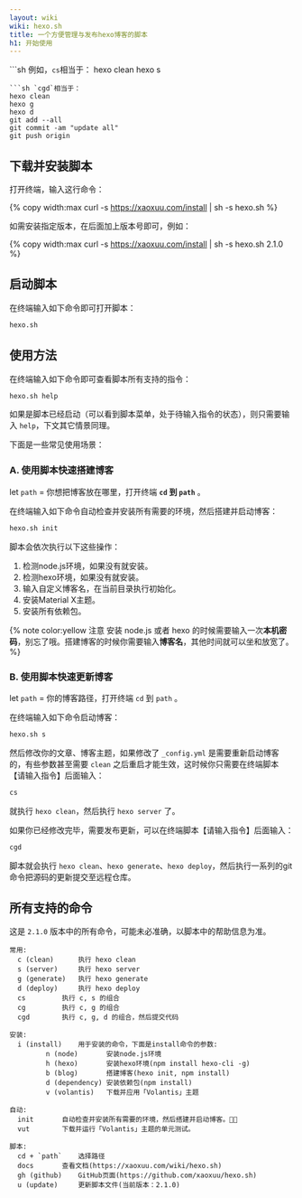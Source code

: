```yaml
---
layout: wiki
wiki: hexo.sh
title: 一个方便管理与发布hexo博客的脚本
h1: 开始使用
---
```



```sh 例如，`cs`相当于：
hexo clean
hexo s
```
```sh `cgd`相当于：
hexo clean
hexo g
hexo d
git add --all
git commit -am "update all"
git push origin
```

## 下载并安装脚本

打开终端，输入这行命令：

{% copy width:max curl -s https://xaoxuu.com/install | sh -s hexo.sh %}

如需安装指定版本，在后面加上版本号即可，例如：

{% copy width:max curl -s https://xaoxuu.com/install | sh -s hexo.sh 2.1.0 %}

## 启动脚本

在终端输入如下命令即可打开脚本：

```sh
hexo.sh
```



## 使用方法

在终端输入如下命令即可查看脚本所有支持的指令：

```sh
hexo.sh help
```
如果是脚本已经启动（可以看到脚本菜单，处于待输入指令的状态），则只需要输入 `help`，下文其它情景同理。

下面是一些常见使用场景：

### A. 使用脚本快速搭建博客

let `path` = 你想把博客放在哪里，打开终端 **`cd` 到 `path`** 。

在终端输入如下命令自动检查并安装所有需要的环境，然后搭建并启动博客：

```sh
hexo.sh init
```

脚本会依次执行以下这些操作：
1. 检测node.js环境，如果没有就安装。
2. 检测hexo环境，如果没有就安装。
3. 输入自定义博客名，在当前目录执行初始化。
4. 安装Material X主题。
5. 安装所有依赖包。

{% note color:yellow 注意 安装 node.js 或者 hexo 的时候需要输入一次**本机密码**，别忘了哦。搭建博客的时候你需要输入**博客名**，其他时间就可以坐和放宽了。 %}

### B. 使用脚本快速更新博客

let `path` = 你的博客路径，打开终端 `cd` 到 `path` 。

在终端输入如下命令启动博客：

```sh
hexo.sh s
```

然后修改你的文章、博客主题，如果修改了 `_config.yml` 是需要重新启动博客的，有些参数甚至需要 `clean` 之后重启才能生效，这时候你只需要在终端脚本【请输入指令】后面输入：

```sh
cs
```

就执行 `hexo clean`，然后执行 `hexo server` 了。

如果你已经修改完毕，需要发布更新，可以在终端脚本【请输入指令】后面输入：

```sh
cgd
```

脚本就会执行 `hexo clean`、`hexo generate`、`hexo deploy`，然后执行一系列的git命令把源码的更新提交至远程仓库。


## 所有支持的命令

这是 `2.1.0` 版本中的所有命令，可能未必准确，以脚本中的帮助信息为准。

```plain
常用:
  c (clean) 	 执行 hexo clean
  s (server) 	 执行 hexo server
  g (generate) 	 执行 hexo generate
  d (deploy) 	 执行 hexo deploy
  cs  		 执行 c, s 的组合
  cg  		 执行 c, g 的组合
  cgd  		 执行 c, g, d 的组合，然后提交代码

安装:
  i (install) 	 用于安装的命令，下面是install命令的参数:
  		 n (node)       安装node.js环境
  		 h (hexo)       安装hexo环境(npm install hexo-cli -g)
  		 b (blog)       搭建博客(hexo init, npm install)
  		 d (dependency) 安装依赖包(npm install)
  		 v (volantis)   下载并应用「Volantis」主题

自动:
  init 		 自动检查并安装所有需要的环境，然后搭建并启动博客。👍🏼
  vut 		 下载并运行「Volantis」主题的单元测试。

脚本:
  cd + `path` 	 选择路径
  docs  	 查看文档(https://xaoxuu.com/wiki/hexo.sh)
  gh (github) 	 GitHub页面(https://github.com/xaoxuu/hexo.sh)
  u (update) 	 更新脚本文件(当前版本：2.1.0)
```
